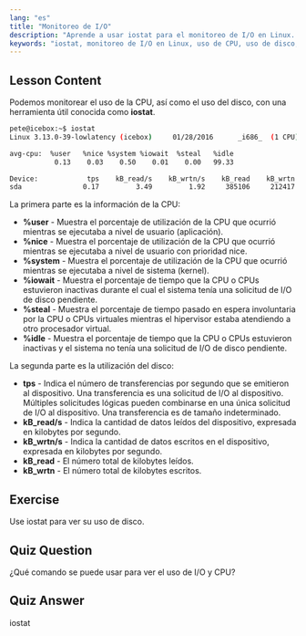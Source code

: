 ```yaml
---
lang: "es"
title: "Monitoreo de I/O"
description: "Aprende a usar iostat para el monitoreo de I/O en Linux. Comprende las métricas de uso de CPU y disco con este comando esencial. ¡Mejora el rendimiento del sistema!"
keywords: "iostat, monitoreo de I/O en Linux, uso de CPU, uso de disco, comandos de Linux, principiante, tutorial, guía"
---
```


## Lesson Content

Podemos monitorear el uso de la CPU, así como el uso del disco, con una herramienta útil conocida como **iostat**.

```bash
pete@icebox:~$ iostat
Linux 3.13.0-39-lowlatency (icebox)     01/28/2016      _i686_  (1 CPU)

avg-cpu:  %user   %nice %system %iowait  %steal   %idle
           0.13    0.03    0.50    0.01    0.00   99.33

Device:            tps    kB_read/s    kB_wrtn/s    kB_read    kB_wrtn
sda               0.17         3.49         1.92     385106     212417
```

La primera parte es la información de la CPU:

- **%user** - Muestra el porcentaje de utilización de la CPU que ocurrió mientras se ejecutaba a nivel de usuario (aplicación).
- **%nice** - Muestra el porcentaje de utilización de la CPU que ocurrió mientras se ejecutaba a nivel de usuario con prioridad nice.
- **%system** - Muestra el porcentaje de utilización de la CPU que ocurrió mientras se ejecutaba a nivel de sistema (kernel).
- **%iowait** - Muestra el porcentaje de tiempo que la CPU o CPUs estuvieron inactivas durante el cual el sistema tenía una solicitud de I/O de disco pendiente.
- **%steal** - Muestra el porcentaje de tiempo pasado en espera involuntaria por la CPU o CPUs virtuales mientras el hipervisor estaba atendiendo a otro procesador virtual.
- **%idle** - Muestra el porcentaje de tiempo que la CPU o CPUs estuvieron inactivas y el sistema no tenía una solicitud de I/O de disco pendiente.

La segunda parte es la utilización del disco:

- **tps** - Indica el número de transferencias por segundo que se emitieron al dispositivo. Una transferencia es una solicitud de I/O al dispositivo. Múltiples solicitudes lógicas pueden combinarse en una única solicitud de I/O al dispositivo. Una transferencia es de tamaño indeterminado.
- **kB_read/s** - Indica la cantidad de datos leídos del dispositivo, expresada en kilobytes por segundo.
- **kB_wrtn/s** - Indica la cantidad de datos escritos en el dispositivo, expresada en kilobytes por segundo.
- **kB_read** - El número total de kilobytes leídos.
- **kB_wrtn** - El número total de kilobytes escritos.

## Exercise

Use iostat para ver su uso de disco.

## Quiz Question

¿Qué comando se puede usar para ver el uso de I/O y CPU?

## Quiz Answer

iostat
